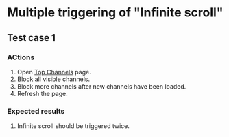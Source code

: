# Multiple triggering of "Infinite scroll"

## Test case 1

### ACtions
1. Open [Top Channels](http://www.twitch.tv/directory/all) page.
2. Block all visible channels.
3. Block more channels after new channels have been loaded.
4. Refresh the page.

### Expected results
1. Infinite scroll should be triggered twice.
